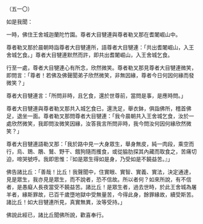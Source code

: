 （五一〇）

如是我聞：

一時，佛住王舍城迦蘭陀竹園。尊者大目犍連與尊者勒叉那在耆闍崛山中。

尊者勒叉那於晨朝時詣尊者大目犍連所，語尊者大目犍連：「共出耆闍崛山，入王舍城乞食。」尊者大目犍連默然而許，即共出耆闍崛山，入王舍城乞食。

行至一處，尊者大目犍連心有所念，欣然微笑。尊者勒叉那見尊者大目犍連微笑，即問言：「尊者！若佛及佛聲聞弟子欣然微笑，非無因緣，尊者今日何因何緣而發微笑？」

尊者大目犍連言：「所問非時，且乞食，還於世尊前，當問是事，是應時問。」

尊者大目犍連與尊者勒叉那共入城乞食已，還洗足，舉衣鉢，俱詣佛所，稽首佛足，退坐一面。尊者勒叉那問尊者大目犍連：「我今晨朝共入王舍城乞食，汝於一處欣然微笑，我即問汝微笑因緣，汝答我言所問非時，我今問汝何因何緣欣然微笑？」

尊者大目犍連語勒叉那：「我於路中見一大身眾生，舉身無皮，純一肉段，乘空而行，烏、鵄、鵰、鷲、野干、餓狗隨而擭食，或從脇肋探其內藏而取食之，苦痛切迫，啼哭號呼。我即思惟：『如是眾生得如是身，乃受如是不饒益苦。』」

佛告諸比丘：「善哉！比丘！我聲聞中，住實眼、實智、實義、實法，決定通達，見是眾生，我亦見是眾生，而不說者，恐不信故。所以者何？如來所說，有不信者，是愚癡人長夜當受不饒益苦。諸比丘！是眾生者，過去世時，於此王舍城為屠羊者，緣斯罪故，已百千歲墮地獄中受無量苦，今得此身，餘罪緣故，續受斯苦。諸比丘！如大目犍連所見，真實無異，汝等受持。」

佛說此經已，諸比丘聞佛所說，歡喜奉行。






